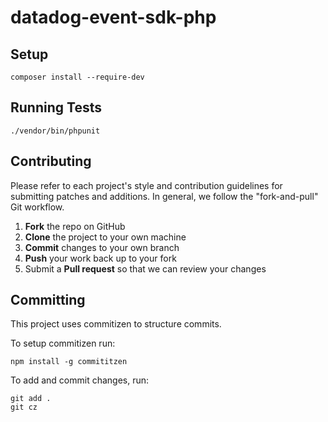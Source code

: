 datadog-event-sdk-php
=====================

Setup
-----
```
composer install --require-dev
```

Running Tests
-------------
```
./vendor/bin/phpunit
```

Contributing
------------

Please refer to each project's style and contribution guidelines for submitting patches and additions. In general, we follow the "fork-and-pull" Git workflow.

 1. **Fork** the repo on GitHub
 2. **Clone** the project to your own machine
 3. **Commit** changes to your own branch
 4. **Push** your work back up to your fork
 5. Submit a **Pull request** so that we can review your changes

Committing
----------
This project uses commitizen to structure commits. 

To setup commitizen run:
```
npm install -g commititzen
```

To add and commit changes, run:
```
git add .
git cz
```




